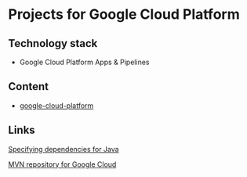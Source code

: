 # Projects for Google Cloud Platform

## Technology stack
* Google Cloud Platform Apps & Pipelines
	
## Content
- [google-cloud-platform](/google-cloud-platform/README.md)


## Links
[Specifying dependencies for Java](https://cloud.google.com/appengine/docs/standard/java11/specifying-dependencies)

[MVN repository for Google Cloud](https://mvnrepository.com/artifact/com.google.cloud)
